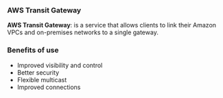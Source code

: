 ### AWS Transit Gateway

**AWS Transit Gateway**: is a service that allows clients to link their Amazon VPCs and on-premises networks to a single gateway.

### Benefits of use 

- Improved visibility and control
- Better security
- Flexible multicast
- Improved connections

